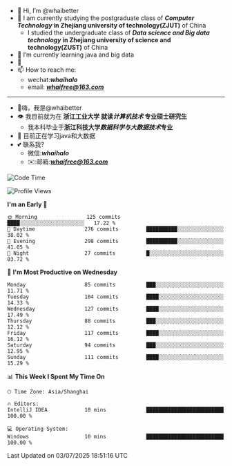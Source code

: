 - 👋 Hi, I’m @whaibetter
- 👀 I am currently studying the postgraduate class of ***Computer Technology* in Zhejiang university of technology(ZJUT)** of China
  -  I studied the undergraduate class of ***Data science and Big data technology* in Zhejiang university of science and technology(ZUST)** of China
- 🌱 I’m currently learning java and big data
- 💞️ 
- 📫 How to reach me: 
  - wechat:***whaihalo***
  - email: ***whaifree@163.com***
 ------------------------
- 👋嗨，我是@whaibetter
- 👁 我目前就为在 **浙江工业大学 就读*计算机技术* 专业硕士研究生**
  - 我本科毕业于**浙江科技大学*数据科学与大数据技术*专业**
- 🌴 目前正在学习java和大数据
- 💕 联系我?
  - 微信:***whaihalo***
  - ✉️:邮箱:***whaifree@163.com***

<!--START_SECTION:waka-->
![Code Time](http://img.shields.io/badge/Code%20Time-668%20hrs%2047%20mins-blue)

![Profile Views](http://img.shields.io/badge/Profile%20Views-0-blue)

**I'm an Early 🐤** 

```text
🌞 Morning                125 commits         ████░░░░░░░░░░░░░░░░░░░░░   17.22 % 
🌆 Daytime                276 commits         ██████████░░░░░░░░░░░░░░░   38.02 % 
🌃 Evening                298 commits         ██████████░░░░░░░░░░░░░░░   41.05 % 
🌙 Night                  27 commits          █░░░░░░░░░░░░░░░░░░░░░░░░   03.72 % 
```
📅 **I'm Most Productive on Wednesday** 

```text
Monday                   85 commits          ███░░░░░░░░░░░░░░░░░░░░░░   11.71 % 
Tuesday                  104 commits         ████░░░░░░░░░░░░░░░░░░░░░   14.33 % 
Wednesday                127 commits         ████░░░░░░░░░░░░░░░░░░░░░   17.49 % 
Thursday                 88 commits          ███░░░░░░░░░░░░░░░░░░░░░░   12.12 % 
Friday                   117 commits         ████░░░░░░░░░░░░░░░░░░░░░   16.12 % 
Saturday                 94 commits          ███░░░░░░░░░░░░░░░░░░░░░░   12.95 % 
Sunday                   111 commits         ████░░░░░░░░░░░░░░░░░░░░░   15.29 % 
```


📊 **This Week I Spent My Time On** 

```text
🕑︎ Time Zone: Asia/Shanghai

🔥 Editors: 
IntelliJ IDEA            10 mins             █████████████████████████   100.00 % 

💻 Operating System: 
Windows                  10 mins             █████████████████████████   100.00 % 
```


 Last Updated on 03/07/2025 18:51:16 UTC
<!--END_SECTION:waka-->
